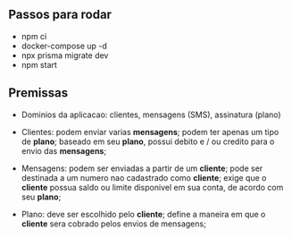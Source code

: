 ## Passos para rodar

- npm ci
- docker-compose up -d 
- npx prisma migrate dev
- npm start


## Premissas

- Dominios da aplicacao: clientes, mensagens (SMS), assinatura (plano)

- Clientes:
    podem enviar varias **mensagens**;
    podem ter apenas um tipo de **plano**;
    baseado em seu **plano**, possui debito e / ou credito para o envio das **mensagens**;

- Mensagens:
    podem ser enviadas a partir de um **cliente**;
    pode ser destinada a um numero nao cadastrado como **cliente**;
    exige que o **cliente** possua saldo ou limite disponivel em sua conta, de acordo com seu **plano**;

- Plano:
    deve ser escolhido pelo **cliente**;
    define a maneira em que o **cliente** sera cobrado pelos envios de mensagens;
